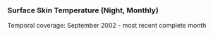 ### Surface Skin Temperature (Night, Monthly)
Temporal coverage: September 2002 - most recent complete month
